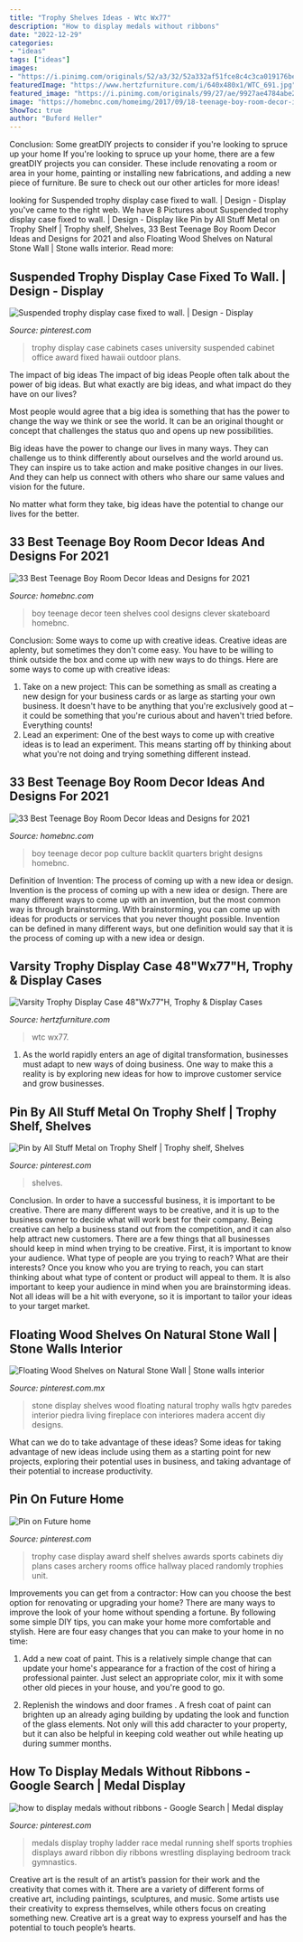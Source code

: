 ```yaml
---
title: "Trophy Shelves Ideas - Wtc Wx77"
description: "How to display medals without ribbons"
date: "2022-12-29"
categories:
- "ideas"
tags: ["ideas"]
images:
- "https://i.pinimg.com/originals/52/a3/32/52a332af51fce8c4c3ca019176be5bd1.jpg"
featuredImage: "https://www.hertzfurniture.com/i/640x480x1/WTC_691.jpg"
featured_image: "https://i.pinimg.com/originals/99/27/ae/9927ae4784abe220bd45beae8581c409.jpg"
image: "https://homebnc.com/homeimg/2017/09/18-teenage-boy-room-decor-ideas-homebnc-1.jpg"
ShowToc: true
author: "Buford Heller"
---
```



Conclusion: Some greatDIY projects to consider if you're looking to spruce up your home
If you're looking to spruce up your home, there are a few greatDIY projects you can consider. These include renovating a room or area in your home, painting or installing new fabrications, and adding a new piece of furniture. Be sure to check out our other articles for more ideas!

	

		
looking for Suspended trophy display case fixed to wall. | Design - Display you've came to the right web. We have 8 Pictures about Suspended trophy display case fixed to wall. | Design - Display like Pin by All Stuff Metal on Trophy Shelf | Trophy shelf, Shelves, 33 Best Teenage Boy Room Decor Ideas and Designs for 2021 and also Floating Wood Shelves on Natural Stone Wall | Stone walls interior. Read more:
		
    
## Suspended Trophy Display Case Fixed To Wall. | Design - Display

<img loading=lazy src="https://s-media-cache-ak0.pinimg.com/originals/e9/58/f3/e958f3001a49339b81a4197c34a2dbb9.jpg" onerror="this.onerror=null;this.src='https://tse2.mm.bing.net/th?id=OIP._-O4iD-o6XAfsIM47FJ5jgHaE8&amp;pid=15.1';" alt="Suspended trophy display case fixed to wall. | Design - Display">

_Source: pinterest.com_

>trophy display case cabinets cases university suspended cabinet office award fixed hawaii outdoor plans. 

	

The impact of big ideas
The impact of big ideas
People often talk about the power of big ideas. But what exactly are big ideas, and what impact do they have on our lives?

Most people would agree that a big idea is something that has the power to change the way we think or see the world. It can be an original thought or concept that challenges the status quo and opens up new possibilities.

Big ideas have the power to change our lives in many ways. They can challenge us to think differently about ourselves and the world around us. They can inspire us to take action and make positive changes in our lives. And they can help us connect with others who share our same values and vision for the future.

No matter what form they take, big ideas have the potential to change our lives for the better.

    
## 33 Best Teenage Boy Room Decor Ideas And Designs For 2021

<img loading=lazy src="https://homebnc.com/homeimg/2017/09/12-teenage-boy-room-decor-ideas-homebnc-1.jpg" onerror="this.onerror=null;this.src='https://tse3.mm.bing.net/th?id=OIP.It3vDZYbo39dA_JI2kZAVQHaKy&amp;pid=15.1';" alt="33 Best Teenage Boy Room Decor Ideas and Designs for 2021">

_Source: homebnc.com_

>boy teenage decor teen shelves cool designs clever skateboard homebnc. 

	

Conclusion: Some ways to come up with creative ideas.
Creative ideas are aplenty, but sometimes they don't come easy. You have to be willing to think outside the box and come up with new ways to do things. Here are some ways to come up with creative ideas: 
1. Take on a new project: This can be something as small as creating a new design for your business cards or as large as starting your own business. It doesn't have to be anything that you're exclusively good at – it could be something that you're curious about and haven't tried before. Everything counts! 
2. Lead an experiment: One of the best ways to come up with creative ideas is to lead an experiment. This means starting off by thinking about what you're not doing and trying something different instead.

    
## 33 Best Teenage Boy Room Decor Ideas And Designs For 2021

<img loading=lazy src="https://homebnc.com/homeimg/2017/09/18-teenage-boy-room-decor-ideas-homebnc-1.jpg" onerror="this.onerror=null;this.src='https://tse1.mm.bing.net/th?id=OIP.B1FwSe3PmObHKMotAlADsgHaLH&amp;pid=15.1';" alt="33 Best Teenage Boy Room Decor Ideas and Designs for 2021">

_Source: homebnc.com_

>boy teenage decor pop culture backlit quarters bright designs homebnc. 

	

Definition of Invention: The process of coming up with a new idea or design.
Invention is the process of coming up with a new idea or design. There are many different ways to come up with an invention, but the most common way is through brainstorming. With brainstorming, you can come up with ideas for products or services that you never thought possible. Invention can be defined in many different ways, but one definition would say that it is the process of coming up with a new idea or design.

    
## Varsity Trophy Display Case 48&quot;Wx77&quot;H, Trophy &amp; Display Cases

<img loading=lazy src="https://www.hertzfurniture.com/i/640x480x1/WTC_691.jpg" onerror="this.onerror=null;this.src='https://tse2.mm.bing.net/th?id=OIP.jtOsizzSuFz-Qeh4S23wOwHaFj&amp;pid=15.1';" alt="Varsity Trophy Display Case 48&quot;Wx77&quot;H, Trophy &amp; Display Cases">

_Source: hertzfurniture.com_

>wtc wx77. 

	

1. As the world rapidly enters an age of digital transformation, businesses must adapt to new ways of doing business. One way to make this a reality is by exploring new ideas for how to improve customer service and grow businesses.

    
## Pin By All Stuff Metal On Trophy Shelf | Trophy Shelf, Shelves

<img loading=lazy src="https://i.pinimg.com/originals/88/b8/82/88b88294764e7c35bb345e748691e534.jpg" onerror="this.onerror=null;this.src='https://tse3.mm.bing.net/th?id=OIP.c-sy1uCcuJOSpEivlPVrXQHaFj&amp;pid=15.1';" alt="Pin by All Stuff Metal on Trophy Shelf | Trophy shelf, Shelves">

_Source: pinterest.com_

>shelves. 

	

Conclusion.
In order to have a successful business, it is important to be creative. There are many different ways to be creative, and it is up to the business owner to decide what will work best for their company. Being creative can help a business stand out from the competition, and it can also help attract new customers. There are a few things that all businesses should keep in mind when trying to be creative.
First, it is important to know your audience. What type of people are you trying to reach? What are their interests? Once you know who you are trying to reach, you can start thinking about what type of content or product will appeal to them. It is also important to keep your audience in mind when you are brainstorming ideas. Not all ideas will be a hit with everyone, so it is important to tailor your ideas to your target market.

    
## Floating Wood Shelves On Natural Stone Wall | Stone Walls Interior

<img loading=lazy src="https://i.pinimg.com/originals/d2/df/ec/d2dfec6e04d56a83050b57ad0b2cabb6.jpg" onerror="this.onerror=null;this.src='https://tse3.mm.bing.net/th?id=OIP.FXoLgHxB49_V-sGpdXYStQHaLH&amp;pid=15.1';" alt="Floating Wood Shelves on Natural Stone Wall | Stone walls interior">

_Source: pinterest.com.mx_

>stone display shelves wood floating natural trophy walls hgtv paredes interior piedra living fireplace con interiores madera accent diy designs. 

	

What can we do to take advantage of these ideas?
Some ideas for taking advantage of new ideas include using them as a starting point for new projects, exploring their potential uses in business, and taking advantage of their potential to increase productivity.

    
## Pin On Future Home

<img loading=lazy src="https://i.pinimg.com/originals/99/27/ae/9927ae4784abe220bd45beae8581c409.jpg" onerror="this.onerror=null;this.src='https://tse2.mm.bing.net/th?id=OIP.EyPsZysFrX9QGPBKdDl9yQHaFj&amp;pid=15.1';" alt="Pin on Future home">

_Source: pinterest.com_

>trophy case display award shelf shelves awards sports cabinets diy plans cases archery rooms office hallway placed randomly trophies unit. 

	

Improvements you can get from a contractor: How can you choose the best option for renovating or upgrading your home?
There are many ways to improve the look of your home without spending a fortune. By following some simple DIY tips, you can make your home more comfortable and stylish. Here are four easy changes that you can make to your home in no time:
1. Add a new coat of paint. This is a relatively simple change that can update your home's appearance for a fraction of the cost of hiring a professional painter. Just select an appropriate color, mix it with some other old pieces in your house, and you're good to go.

2. Replenish the windows and door frames . A fresh coat of paint can brighten up an already aging building by updating the look and function of the glass elements. Not only will this add character to your property, but it can also be helpful in keeping cold weather out while heating up during summer months.


    
## How To Display Medals Without Ribbons - Google Search | Medal Display

<img loading=lazy src="https://i.pinimg.com/originals/52/a3/32/52a332af51fce8c4c3ca019176be5bd1.jpg" onerror="this.onerror=null;this.src='https://tse3.mm.bing.net/th?id=OIP.xZL2ZI6zAsaIjAQEZvSGGgHaJ4&amp;pid=15.1';" alt="how to display medals without ribbons - Google Search | Medal display">

_Source: pinterest.com_

>medals display trophy ladder race medal running shelf sports trophies displays award ribbon diy ribbons wrestling displaying bedroom track gymnastics. 

	

Creative art is the result of an artist’s passion for their work and the creativity that comes with it. There are a variety of different forms of creative art, including paintings, sculptures, and music. Some artists use their creativity to express themselves, while others focus on creating something new. Creative art is a great way to express yourself and has the potential to touch people’s hearts.


